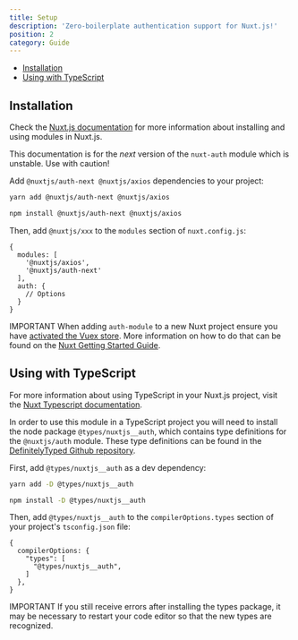 ```yaml
---
title: Setup
description: 'Zero-boilerplate authentication support for Nuxt.js!'
position: 2
category: Guide
---
```


- [Installation](#installation)
- [Using with TypeScript](#using-with-typescript)

## Installation

<alert type="info"> 

Check the [Nuxt.js documentation](https://nuxtjs.org/guides/configuration-glossary/configuration-modules) for more information about installing and using modules in Nuxt.js.

</alert>

<alert type="warning">

This documentation is for the _next_ version of the `nuxt-auth` module which is unstable. Use with caution!

</alert>

Add `@nuxtjs/auth-next @nuxtjs/axios` dependencies to your project:

<code-group>
  <code-block label="Yarn" active>

  ```bash
  yarn add @nuxtjs/auth-next @nuxtjs/axios
  ```

  </code-block>
  <code-block label="NPM">

  ```bash
  npm install @nuxtjs/auth-next @nuxtjs/axios
  ```

  </code-block>
</code-group>

Then, add `@nuxtjs/xxx` to the `modules` section of `nuxt.config.js`:

```js{}[nuxt.config.js]
{
  modules: [
    '@nuxtjs/axios',
    '@nuxtjs/auth-next'
  ],
  auth: {
    // Options
  }
}
```

<alert type="warning"> 

IMPORTANT
When adding `auth-module` to a new Nuxt project ensure you have [activated the Vuex store](https://nuxtjs.org/guide/vuex-store/#activate-the-store). More information on how to do that can be found on the [Nuxt Getting Started Guide](https://nuxtjs.org/guides/directory-structure/store).

</alert>

## Using with TypeScript

<alert type="info"> 

For more information about using TypeScript in your Nuxt.js project, visit the [Nuxt Typescript documentation](https://typescript.nuxtjs.org/).

</alert>

In order to use this module in a TypeScript project you will need to install the node package `@types/nuxtjs__auth`, which contains type definitions for the `@nuxtjs/auth` module. These type definitions can be found in the [DefinitelyTyped Github repository](https://github.com/DefinitelyTyped/DefinitelyTyped/tree/master/types/nuxtjs__auth).

First, add `@types/nuxtjs__auth` as a dev dependency:

<code-group>
  <code-block label="Yarn" active>

  ```bash
  yarn add -D @types/nuxtjs__auth
  ```

  </code-block>
  <code-block label="NPM">

  ```bash
  npm install -D @types/nuxtjs__auth
  ```

  </code-block>
</code-group>

Then, add `@types/nuxtjs__auth` to the `compilerOptions.types` section of your project's `tsconfig.json` file:

```json{}[tsconfig.json]
{
  compilerOptions: {
    "types": [
      "@types/nuxtjs__auth",
    ]
  },
}
```

<alert type="warning"> 

IMPORTANT
If you still receive errors after installing the types package, it may be necessary to restart your code editor so that the new types are recognized.

</alert>